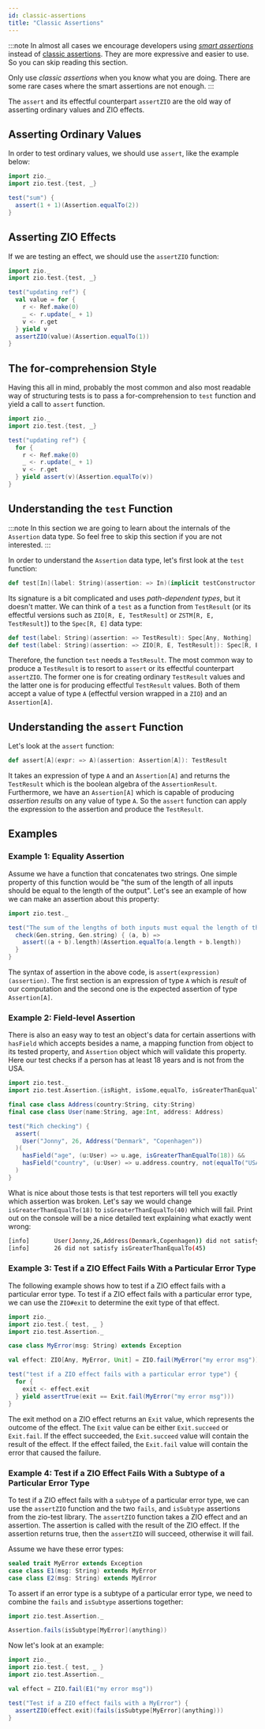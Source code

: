 ```yaml
---
id: classic-assertions
title: "Classic Assertions"
---
```


:::note
In almost all cases we encourage developers using _[smart assertions](smart-assertions.md)_ instead of [classic assertions](classic-assertions.md). They are more expressive and easier to use. So you can skip reading this section.

Only use _classic assertions_ when you know what you are doing. There are some rare cases where the smart assertions are not enough.
:::

The `assert` and its effectful counterpart `assertZIO` are the old way of asserting ordinary values and ZIO effects.

## Asserting Ordinary Values

In order to test ordinary values, we should use `assert`, like the example below:

```scala mdoc:compile-only
import zio._
import zio.test.{test, _}

test("sum") {
  assert(1 + 1)(Assertion.equalTo(2))
}
```

## Asserting ZIO Effects

If we are testing an effect, we should use the `assertZIO` function:

```scala mdoc:compile-only
import zio._
import zio.test.{test, _}

test("updating ref") {
  val value = for {
    r <- Ref.make(0)
    _ <- r.update(_ + 1)
    v <- r.get
  } yield v
  assertZIO(value)(Assertion.equalTo(1))
}
```

## The for-comprehension Style

Having this all in mind, probably the most common and also most readable way of structuring tests is to pass a for-comprehension to `test` function and yield a call to `assert` function.

```scala mdoc:compile-only
import zio._
import zio.test.{test, _}

test("updating ref") {
  for {
    r <- Ref.make(0)
    _ <- r.update(_ + 1)
    v <- r.get
  } yield assert(v)(Assertion.equalTo(v))
} 
```

## Understanding the `test` Function

:::note
In this section we are going to learn about the internals of the `Assertion` data type. So feel free to skip this section if you are not interested.
:::

In order to understand the `Assertion` data type, let's first look at the `test` function:

```scala
def test[In](label: String)(assertion: => In)(implicit testConstructor: TestConstructor[Nothing, In]): testConstructor.Out
```

Its signature is a bit complicated and uses _path-dependent types_, but it doesn't matter. We can think of a `test` as a function from `TestResult` (or its effectful versions such as `ZIO[R, E, TestResult]` or `ZSTM[R, E, TestResult]`) to the `Spec[R, E]` data type:

```scala
def test(label: String)(assertion: => TestResult): Spec[Any, Nothing]
def test(label: String)(assertion: => ZIO[R, E, TestResult]): Spec[R, E]
```

Therefore, the function `test` needs a `TestResult`. The most common way to produce a `TestResult` is to resort to `assert` or its effectful counterpart `assertZIO`. The former one is for creating ordinary `TestResult` values and the latter one is for producing effectful `TestResult` values. Both of them accept a value of type `A` (effectful version wrapped in a `ZIO`) and an `Assertion[A]`.

## Understanding the `assert` Function

Let's look at the `assert` function:

```scala
def assert[A](expr: => A)(assertion: Assertion[A]): TestResult
``` 

It takes an expression of type `A` and an `Assertion[A]` and returns the `TestResult` which is the boolean algebra of the `AssertionResult`. Furthermore, we have an `Assertion[A]` which is capable of producing _assertion results_ on any value of type `A`. So the `assert` function can apply the expression to the assertion and produce the `TestResult`.

## Examples

### Example 1: Equality Assertion

Assume we have a function that concatenates two strings. One simple property of this function would be "the sum of the length of all inputs should be equal to the length of the output". Let's see an example of how we can make an assertion about this property:

```scala mdoc:compile-only
import zio.test._

test("The sum of the lengths of both inputs must equal the length of the output") {
  check(Gen.string, Gen.string) { (a, b) =>
    assert((a + b).length)(Assertion.equalTo(a.length + b.length))
  }
}
```

The syntax of assertion in the above code, is `assert(expression)(assertion)`. The first section is an expression of type `A` which is _result_ of our computation and the second one is the expected assertion of type `Assertion[A]`.

### Example 2: Field-level Assertion

There is also an easy way to test an object's data for certain assertions with `hasField` which accepts besides a name, a mapping function from object to its tested property, and `Assertion` object which will validate this property. Here our test checks if a person has at least 18 years and is not from the USA.

```scala mdoc:reset-object:silent
import zio.test._
import zio.test.Assertion.{isRight, isSome,equalTo, isGreaterThanEqualTo, not, hasField}

final case class Address(country:String, city:String)
final case class User(name:String, age:Int, address: Address)

test("Rich checking") {
  assert(
    User("Jonny", 26, Address("Denmark", "Copenhagen"))
  )(
    hasField("age", (u:User) => u.age, isGreaterThanEqualTo(18)) &&
    hasField("country", (u:User) => u.address.country, not(equalTo("USA")))
  )
}
```

What is nice about those tests is that test reporters will tell you exactly which assertion was broken. Let's say we would change `isGreaterThanEqualTo(18)` to `isGreaterThanEqualTo(40)` which will fail. Print out on the console will be a nice detailed text explaining what exactly went wrong:

```bash
[info]       User(Jonny,26,Address(Denmark,Copenhagen)) did not satisfy (hasField("age", _.age, isGreaterThanEqualTo(45)) && hasField("country", _.country, not(equalTo(USA))))
[info]       26 did not satisfy isGreaterThanEqualTo(45)
```

### Example 3: Test if a ZIO Effect Fails With a Particular Error Type

The following example shows how to test if a ZIO effect fails with a particular error type. To test if a ZIO effect fails with a particular error type, we can use the `ZIO#exit` to determine the exit type of that effect.

```scala mdoc:compile-only
import zio._
import zio.test.{ test, _ }
import zio.test.Assertion._

case class MyError(msg: String) extends Exception

val effect: ZIO[Any, MyError, Unit] = ZIO.fail(MyError("my error msg"))

test("test if a ZIO effect fails with a particular error type") {
  for {
    exit <- effect.exit
  } yield assertTrue(exit == Exit.fail(MyError("my error msg")))
}
```

The exit method on a ZIO effect returns an `Exit` value, which represents the outcome of the effect. The `Exit` value can be either `Exit.succeed` or `Exit.fail`. If the effect succeeded, the `Exit.succeed` value will contain the result of the effect. If the effect failed, the `Exit.fail` value will contain the error that caused the failure.

### Example 4: Test if a ZIO Effect Fails With a Subtype of a Particular Error Type

To test if a ZIO effect fails with a `subtype` of a particular error type, we can use the `assertZIO` function and the two `fails`, and `isSubtype` assertions from the zio-test library. The `assertZIO` function takes a ZIO effect and an assertion. The assertion is called with the result of the ZIO effect. If the assertion returns true, then the `assertZIO` will succeed, otherwise it will fail.

Assume we have these error types:

```scala mdoc:silent
sealed trait MyError extends Exception
case class E1(msg: String) extends MyError
case class E2(msg: String) extends MyError
```

To assert if an error type is a subtype of a particular error type, we need to combine the `fails` and `isSubtype` assertions together:


```scala mdoc:compile-only
import zio.test.Assertion._

Assertion.fails(isSubtype[MyError](anything))
```

Now let's look at an example:

```scala mdoc:compile-only
import zio._
import zio.test.{ test, _ }
import zio.test.Assertion._

val effect = ZIO.fail(E1("my error msg"))

test("Test if a ZIO effect fails with a MyError") {
  assertZIO(effect.exit)(fails(isSubtype[MyError](anything)))
}
```

